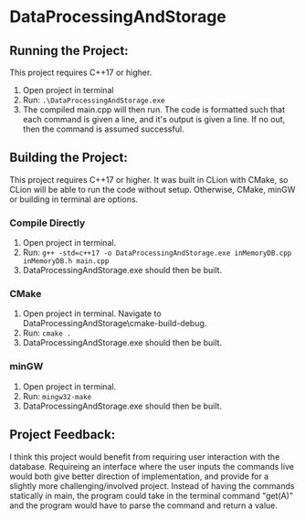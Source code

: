 # DataProcessingAndStorage
## Running the Project:
This project requires C++17 or higher.
1. Open project in terminal
2. Run:   ```.\DataProcessingAndStorage.exe```
5. The compiled main.cpp will then run. The code is formatted such that each command is given a line, and it's output is given a line. If no out, then the command is assumed successful.

## Building the Project:
This project requires C++17 or higher. It was built in CLion with CMake, so CLion will be able to run the code without setup. Otherwise, CMake, minGW or building in terminal are options.
### Compile Directly
1. Open project in terminal.
2. Run: 	```g++ -std=c++17 -o DataProcessingAndStorage.exe inMemoryDB.cpp inMemoryDB.h main.cpp```
4. DataProcessingAndStorage.exe should then be built.
### CMake
1. Open project in terminal. Navigate to DataProcessingAndStorage\cmake-build-debug.
2. Run: ```cmake .```
3. DataProcessingAndStorage.exe should then be built.
### minGW
1. Open project in terminal.
2. Run: ```mingw32-make```
3. DataProcessingAndStorage.exe should then be built.

## Project Feedback:
I think this project would benefit from requiring user interaction with the database. Requireing an interface where the user inputs the commands live would both give better direction of implementation, 
and provide for a slightly more challenging/involved project. Instead of having the commands statically in main,
the program could take in the terminal command "get(A)" and the program would have to parse the command and return a value. 
